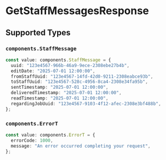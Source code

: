 # GetStaffMessagesResponse


## Supported Types

### `components.StaffMessage`

```typescript
const value: components.StaffMessage = {
  uuid: "123e4567-966b-46a9-9ece-2308ebe27b4b",
  editDate: "2025-07-01 12:00:00",
  fromStaffUuid: "123e4567-14fd-42d0-9211-2308eabce93b",
  toStaffUuid: "123e4567-528c-4956-8ca4-2308e34fa95b",
  sentTimestamp: "2025-07-01 12:00:00",
  deliveredTimestamp: "2025-07-01 12:00:00",
  readTimestamp: "2025-07-01 12:00:00",
  regardingJobUuid: "123e4567-9103-4f12-afec-2308e3bf488b",
};
```

### `components.ErrorT`

```typescript
const value: components.ErrorT = {
  errorCode: 1000,
  message: "An error occurred completing your request",
};
```

